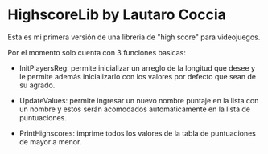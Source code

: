 # HighscoreLib by Lautaro Coccia

 Esta es mi primera versión de una libreria de "high score" para videojuegos.
 
 Por el momento solo cuenta con 3 funciones basicas:  
 
 * InitPlayersReg: permite inicializar un arreglo de la longitud que desee y le permite además inicializarlo con los valores por defecto que sean de su agrado.
 
 * UpdateValues: permite ingresar un nuevo nombre puntaje en la lista con un nombre y estos serán acomodados automaticamente en la lista de puntuaciones.
 
 * PrintHighscores: imprime todos los valores de la tabla de puntuaciones de mayor a menor.

